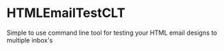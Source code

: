 HTMLEmailTestCLT
================

Simple to use command line tool for testing your HTML email designs to multiple inbox's
